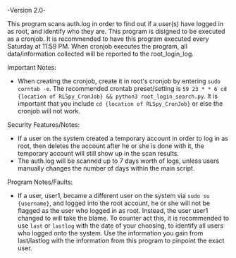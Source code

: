 -Version 2.0-

This program scans auth.log in order to find out if a user(s) have logged in as root, and identify who they are. This program is disigned to be executed as a cronjob. It is recommended to have this program executed every Saturday at 11:59 PM. When cronjob executes the program, all data/information collected will be reported to the root_login_log. 

Important Notes:
- When creating the cronjob, create it in root's cronjob by entering `sudo corntab -e`. The recommended crontab preset/setting is `59 23 * * 6 cd {location of RLSpy_CronJob} && python3 root_login_search.py`. It is important that you include `cd {location of RLSpy_CronJob}` or else the cronjob will not work.

Security Features/Notes:
- If a user on the system created a temporary account in order to log in as root, then deletes the account after he or she is done with it, the temporary account will still show up in the scan results.
- The auth.log will be scanned up to 7 days worth of logs, unless users manually changes the number of days within the main script.

Program Notes/Faults:
- If a user, user1, became a different user on the system via `sudo su {username}`, and logged into the root account, he or she will not be flagged as the user who logged in as root. Instead, the user user1 changed to will take the blame. To counter act this, it is recommended to use `last` or `lastlog` with the date of your choosing, to identify all users who logged onto the system. Use the information you gain from last/lastlog with the information from this program to pinpoint the exact user.
